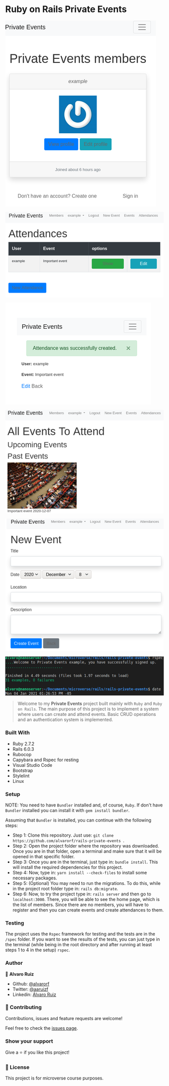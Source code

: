 # Ruby on Rails Private Events

![Home](/images/MembersMobile.png)


![Attendances](/images/Attendances.png)

![Attendance created](/images/AttendanceCreated.png)

![Events to attend](/images/EventsToAttend.png)

![Create Event](/images/CreateEvent.png)

![Rspec](/images/rspec-tests.png)

> Welcome to my **Private Events** project built mainly with `Ruby` and `Ruby on Rails`. The main purpose of this project is to implement a system where users can create and attend events. Basic CRUD operations and an authentication system is implemented.

### Built With

- Ruby 2.7.2
- Rails 6.0.3
- Rubocop
- Capybara and Rspec for resting
- Visual Studio Code
- Bootstrap
- Stylelint
- Linux

### Setup

NOTE: You need to have `Bundler` installed and, of course, `Ruby`. If don't have `Bundler` installed you can install it with `gem install bundler`.

Assuming that `Bundler` is installed, you can continue with the following steps:
- Step 1: Clone this repository. Just use: `git clone https://github.com/alvarorf/rails-private-events `.
- Step 2: Open the project folder where the repository was downloaded. Once you are in that folder, open a terminal and make sure that it will be opened in that specific folder.
- Step 3: Once you are in the terminal, just type in: `bundle install`. This will install the required dependencies for this project.
- Step 4: Now, type in: `yarn install --check-files` to install some necessary packages.
- Step 5: (Optional) You may need to run the migrations. To do this, while in the project root folder type in: `rails db:migrate`.
- Step 6: Now, to try the project type in: `rails server` and then go to `localhost:3000`. There, you will be able to see the home page, which is the list of members. Since there are no members, you will have to register and then you can create events and create attendances to them.

### Testing

The project uses the `Rspec` framework for testing and the tests are in the `/spec` folder. If you want to see the results of the tests, you can just type in the terminal (while being in the root directory and after running at least steps 1 to 4 in the setup) `rspec`.

### Author

👤 **Alvaro Ruiz**

- Github: [@alvarorf](https://github.com/alvarorf)
- Twitter: [@aaruizf](https://twitter.com/aaruizf)
- Linkedin: [Álvaro Ruiz](https://www.linkedin.com/in/alvaro-andr%C3%A9s-ruiz-florez/)


### 🤝 Contributing

Contributions, issues and feature requests are welcome!

Feel free to check the [issues page](issues/).

### Show your support

Give a ⭐️ if you like this project!


### 📝 License

This project is for microverse course purposes.
